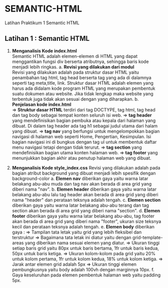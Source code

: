 # SEMANTIC-HTML
Latihan Praktikum 1 Semantic HTML

## Latihan 1 : Semantic HTML
1. **Menganalisis Kode index.html** <br>
  Semantic HTML adalah elemen-elemen di HTML yang dapat menggantikan fungsi div berserta atributnya, sehingga baris kode menjadi    lebih ringkas.
  a. **Revisi yang dilakukan dari modul** <br>
    Revisi yang dilakukan adalah pada struktur dasar HTML yaitu penambahan tag html, tag head berserta tag yang ada di dalamnya       seperti tag meta,title, link. Struktur dasar HTML adalah elemen yang harus ada didalam kode program HTML yang merupakan           pembentuk suatu dokumen atau website. Jika tidak lengkap maka website yang terbentuk juga tidak akan sesuai dengan yang           diharapkan. 
  b. **Penjelasan kode index.html** <br>
     => **Struktur dasar HTML** terdiri dari tag DOCTYPE, tag html, tag head dan tag body sebagai tempat konten seluruh isi web.
     => **tag header** yang mendefinisikan bagian pembuka atau kepala dari halaman yang dibuat. Di dalam tag header ada tag h1            sebagai judul utama dari halam yang dibuat.
     => **tag nav** yang berfungsi untuk mengelompokkan bagian navigasi di halaman web seperti Home, Pengertian, Kesimpulan. Isi          bagian navigasi ini di bungkus dengan tag ul untuk membentuk daftar menu navigasi tetapi dengan tidak terurut.
     => **tag section** yang mendefinisikan bagian utama konten halaman web.
     => **tag footer** yang menunjukkan bagian akhir atau penutup halaman web yang dibuat.
   
2. **Menganalisis Kode style_index.css**
   Revisi yang dilakukan adalah pada bagian atribut background yang dibuat menjadi lebih spesifik dengan background-color
   a. **Elemen nav** diberikan gaya yaitu warna latar belakang abu-abu muda dan tag nav akan berada di area grid yang diberi nama       "nav".
   b. **Elemen header** diberikan gaya yaitu warna latar belakang abu-abu lalu tag header akan berada di area grid yang diberi            nama "header" dan perataan teksnya adalah tengah.
   c. **Elemen section** diberikan gaya yaitu warna latar belakang abu-abu terang dan tag section akan berada di area grid yang         diberi nama "section".
   d. **Elemen footer** diberikan gaya yaitu warna latar belakang abu-abu, tag footer akan berada di area grid yang diberi              nama "footer", ukuran size teksnya kecil dan perataan teksnya adalah tengah.
   e. **Elemen body** diberikan gaya :
     => Tampilan tata letak yaitu grid yang lebih fleksibel dan terstruktur
     => Bagaimana tata letak ini diatur yaitu dengan grid-template-areas yang diberikan nama sesuai elemen yang diatur.
     => Ukuran tinggi setiap baris grid yaitu 80px untuk baris bertama, 1fr untuk baris kedua, 50px untuk baris ketiga.
     => Ukuran kolom-kolom pada grid yaitu 20% untuk kolom pertama, 1fr untuk kolom kedua, 18% untuk kolom ketiga.
     => Jarak antar elemen grid adalah 5px
     => Ukuran tinggi elemen pembungkusnya yaitu body adalah 100vh dengan marginnya 10px.
   f. Gaya keseluruhan pada elemen pembentuk halaman web yaitu padding 5px. 
